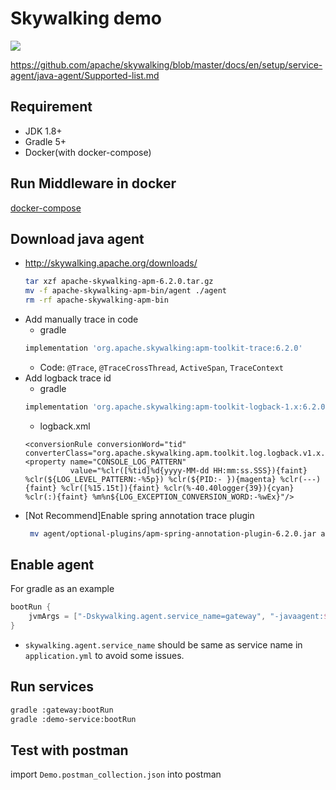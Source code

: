 # Skywalking demo
![](https://camo.githubusercontent.com/839e5eb1943a8fdb6d0f123c717329a8be504b10/687474703a2f2f736b7977616c6b696e672e6170616368652e6f72672f6173736574732f6672616d652e6a7065673f753d3230313930353138)

https://github.com/apache/skywalking/blob/master/docs/en/setup/service-agent/java-agent/Supported-list.md

## Requirement
* JDK 1.8+
* Gradle 5+
* Docker(with docker-compose)

## Run Middleware in docker
[docker-compose](./docker-compose/README.md)

## Download java agent
* http://skywalking.apache.org/downloads/
    ```bash
    tar xzf apache-skywalking-apm-6.2.0.tar.gz 
    mv -f apache-skywalking-apm-bin/agent ./agent
    rm -rf apache-skywalking-apm-bin
    ```
* Add manually trace in code
	* gradle
	```gradle
	implementation 'org.apache.skywalking:apm-toolkit-trace:6.2.0'
	```
	* Code: `@Trace`, `@TraceCrossThread`, `ActiveSpan`, `TraceContext`
* Add logback trace id
	* gradle
	```gradle
	implementation 'org.apache.skywalking:apm-toolkit-logback-1.x:6.2.0'
	```
	* logback.xml
	```logback
	<conversionRule conversionWord="tid" converterClass="org.apache.skywalking.apm.toolkit.log.logback.v1.x.LogbackPatternConverter"/>
    <property name="CONSOLE_LOG_PATTERN"
              value="%clr([%tid]%d{yyyy-MM-dd HH:mm:ss.SSS}){faint} %clr(${LOG_LEVEL_PATTERN:-%5p}) %clr(${PID:- }){magenta} %clr(---){faint} %clr([%15.15t]){faint} %clr(%-40.40logger{39}){cyan} %clr(:){faint} %m%n${LOG_EXCEPTION_CONVERSION_WORD:-%wEx}"/>
	```
* [Not Recommend]Enable spring annotation trace plugin
    ```bash
     mv agent/optional-plugins/apm-spring-annotation-plugin-6.2.0.jar agent/plugins/
    ```
	
## Enable agent
For gradle as an example
```gradle
bootRun {
	jvmArgs = ["-Dskywalking.agent.service_name=gateway", "-javaagent:$projectDir/agent/skywalking-agent.jar"]
}
```
* `skywalking.agent.service_name` should be same as service name in `application.yml` to avoid some issues.

## Run services
```bash
gradle :gateway:bootRun
gradle :demo-service:bootRun
```

## Test with postman
import `Demo.postman_collection.json` into postman
